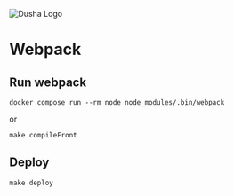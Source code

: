 ![Dusha Logo](https://dusha-fund.com/wp-content/themes/dusha-wp-theme/assets/images/dusha-logo.svg)


# Webpack

## Run webpack 
```
docker compose run --rm node node_modules/.bin/webpack
```
or
```
make compileFront
```

## Deploy
```
make deploy
```
